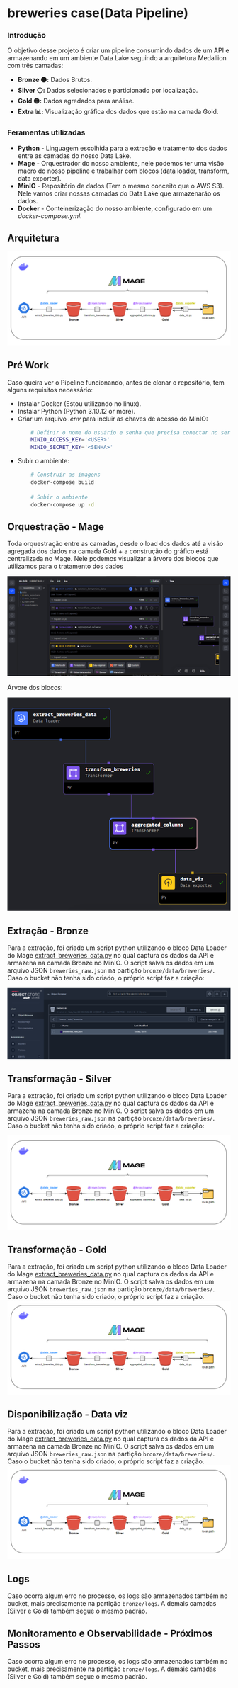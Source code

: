 # breweries case(Data Pipeline)

### Introdução
O objetivo desse projeto é criar um pipeline consumindo dados de um API e armazenando em um ambiente Data Lake seguindo a arquitetura Medallion com três camadas:
- **Bronze 🟤:** Dados Brutos.
- **Silver ⚪:** Dados selecionados e particionado por localização.
- **Gold 🟡:** Dados agredados para análise.
- **Extra 📊:** Visualização gráfica dos dados que estão na camada Gold.

### Feramentas utilizadas 
- **Python** - Linguagem escolhida para a extração e tratamento dos dados entre as camadas do nosso Data Lake.
- **Mage** - Orquestrador do nosso ambiente, nele podemos ter uma visão macro do nosso pipeline e trabalhar com blocos (data loader, transform, data exporter).
- **MinIO** - Repositório de dados (Tem o mesmo conceito que o AWS S3). Nele vamos criar nossas camadas do Data Lake que armazenarão os dados.
- **Docker** - Conteinerização do nosso ambiente, configurado em um *docker-compose.yml*.

## Arquitetura
![GET](image/arquitetura.png)

## Pré Work
Caso queira ver o Pipeline funcionando, antes de clonar o repositório, tem alguns requisitos necessário: 
- Instalar Docker (Estou utilizando no linux).
- Instalar Python (Python 3.10.12 or more).
- Criar um arquivo *.env* para incluir as chaves de acesso do MinIO:
  ```bash
      # Definir o nome do usuário e senha que precisa conectar no serviço Web
      MINIO_ACCESS_KEY='<USER>'
      MINIO_SECRET_KEY='<SENHA>'
  ```
- Subir o ambiente:
  ```bash
      # Construir as imagens 
      docker-compose build

      # Subir o ambiente
      docker-compose up -d
  ```
## Orquestração - Mage
Toda orquestração entre as camadas, desde o load dos dados até a visão agregada dos dados na camada Gold + a construção do gráfico está centralizada no Mage. Nele podemos visualizar a árvore dos blocos que utilizamos para o tratamento dos dados

 ![GET](image/main_mage.png)
 
Árvore dos blocos:

![GET](image/tree_orquestracao.png)

## Extração - Bronze
Para a extração, foi criado um script python utilizando o bloco Data Loader do Mage [extract_breweries_data.py](data/data_loaders/extract_breweries_data.py) no qual captura os dados da API e armazena na camada Bronze no MinIO. O script salva os dados em um arquivo JSON ```breweries_raw.json``` na partição ```bronze/data/breweries/```. Caso o bucket não tenha sido criado, o próprio script faz a criação:

![GET](image/bronze.png)

## Transformação - Silver
Para a extração, foi criado um script python utilizando o bloco Data Loader do Mage [extract_breweries_data.py](data/data_loaders/extract_breweries_data.py) no qual captura os dados da API e armazena na camada Bronze no MinIO. O script salva os dados em um arquivo JSON ```breweries_raw.json``` na partição ```bronze/data/breweries/```. Caso o bucket não tenha sido criado, o próprio script faz a criação:

![GET](image/arquitetura.png)

## Transformação - Gold
Para a extração, foi criado um script python utilizando o bloco Data Loader do Mage [extract_breweries_data.py](data/data_loaders/extract_breweries_data.py) no qual captura os dados da API e armazena na camada Bronze no MinIO. O script salva os dados em um arquivo JSON ```breweries_raw.json``` na partição ```bronze/data/breweries/```. Caso o bucket não tenha sido criado, o próprio script faz a criação. 
![GET](image/arquitetura.png)

## Disponibilização - Data viz
Para a extração, foi criado um script python utilizando o bloco Data Loader do Mage [extract_breweries_data.py](data/data_loaders/extract_breweries_data.py) no qual captura os dados da API e armazena na camada Bronze no MinIO. O script salva os dados em um arquivo JSON ```breweries_raw.json``` na partição ```bronze/data/breweries/```. Caso o bucket não tenha sido criado, o próprio script faz a criação. 
![GET](image/arquitetura.png)

## Logs
Caso ocorra algum erro no processo, os logs são armazenados também no bucket, mais precisamente na partição ```bronze/logs```. A demais camadas (Silver e Gold) também segue o mesmo padrão.

## Monitoramento e Observabilidade - Próximos Passos
Caso ocorra algum erro no processo, os logs são armazenados também no bucket, mais precisamente na partição ```bronze/logs```. A demais camadas (Silver e Gold) também segue o mesmo padrão.



